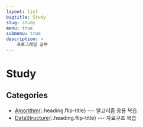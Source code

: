 ```yaml
---
layout: list
bigtitle: Study
slug: study
menu: true
submenu: true
description: >
    프로그래밍 공부
---
```

# Study

## Categories

* [Algorithm]{:.heading.flip-title} --- 알고리즘 응용 복습
* [DataStructure]{:.heading.flip-title} --- 자료구조 복습

[Algorithm]: /algorithm/
[DataStructure]: /datastructure/